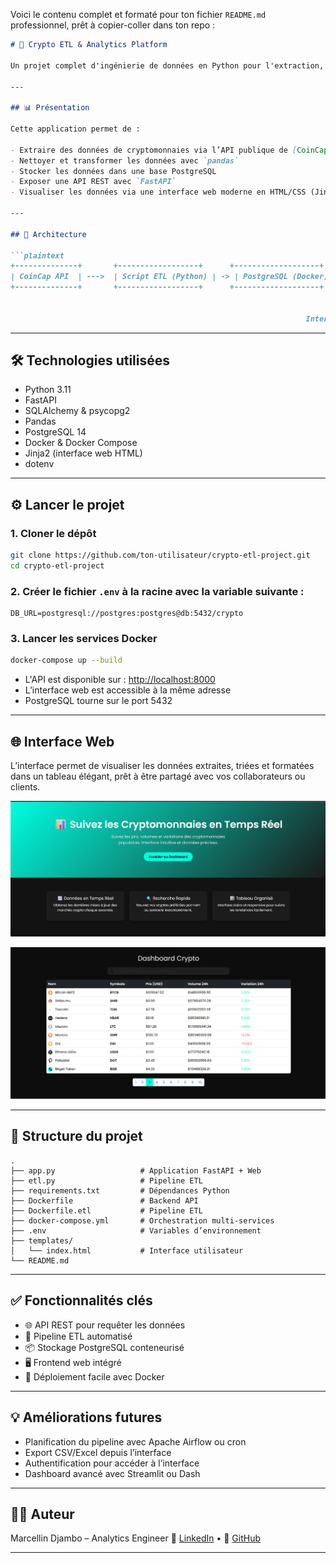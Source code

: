 Voici le contenu complet et formaté pour ton fichier `README.md` professionnel, prêt à copier-coller dans ton repo :

````markdown
# 🚀 Crypto ETL & Analytics Platform

Un projet complet d'ingénierie de données en Python pour l'extraction, la transformation et la visualisation de données de cryptomonnaies en temps réel.

---

## 📊 Présentation

Cette application permet de :

- Extraire des données de cryptomonnaies via l’API publique de [CoinCap](https://coincap.io/)
- Nettoyer et transformer les données avec `pandas`
- Stocker les données dans une base PostgreSQL
- Exposer une API REST avec `FastAPI`
- Visualiser les données via une interface web moderne en HTML/CSS (Jinja2)

---

## 🧱 Architecture

```plaintext
+--------------+       +------------------+      +-------------------+       +------------------+
| CoinCap API  | --->  | Script ETL (Python) | -> | PostgreSQL (Docker) | <-> | FastAPI REST API |
+--------------+       +------------------+      +-------------------+       +------------------+
                                                                          |
                                                                          v
                                                                  Interface Web (Jinja2)
````

---

## 🛠️ Technologies utilisées

* Python 3.11
* FastAPI
* SQLAlchemy & psycopg2
* Pandas
* PostgreSQL 14
* Docker & Docker Compose
* Jinja2 (interface web HTML)
* dotenv

---

## ⚙️ Lancer le projet

### 1. Cloner le dépôt

```bash
git clone https://github.com/ton-utilisateur/crypto-etl-project.git
cd crypto-etl-project
```

### 2. Créer le fichier `.env` à la racine avec la variable suivante :

```env
DB_URL=postgresql://postgres:postgres@db:5432/crypto
```

### 3. Lancer les services Docker

```bash
docker-compose up --build
```

* L'API est disponible sur : [http://localhost:8000](http://localhost:8000)
* L’interface web est accessible à la même adresse
* PostgreSQL tourne sur le port 5432

---

## 🌐 Interface Web

L’interface permet de visualiser les données extraites, triées et formatées dans un tableau élégant, prêt à être partagé avec vos collaborateurs ou clients.

![alt text](image.png)

![alt text](image-1.png)

---

## 📁 Structure du projet

```
.
├── app.py                   # Application FastAPI + Web
├── etl.py                   # Pipeline ETL
├── requirements.txt         # Dépendances Python
├── Dockerfile               # Backend API
├── Dockerfile.etl           # Pipeline ETL
├── docker-compose.yml       # Orchestration multi-services
├── .env                     # Variables d’environnement
├── templates/
│   └── index.html           # Interface utilisateur
└── README.md
```

---

## ✅ Fonctionnalités clés

* 🌐 API REST pour requêter les données
* 🔄 Pipeline ETL automatisé
* 📦 Stockage PostgreSQL conteneurisé
* 🖥️ Frontend web intégré
* 🐳 Déploiement facile avec Docker

---

## 💡 Améliorations futures

* Planification du pipeline avec Apache Airflow ou cron
* Export CSV/Excel depuis l’interface
* Authentification pour accéder à l’interface
* Dashboard avancé avec Streamlit ou Dash

---

## 👨‍💻 Auteur

Marcellin Djambo – Analytics Engineer
🔗 [LinkedIn](https://www.linkedin.com/in/marcellindjambo) • 📁 [GitHub](https://github.com/marcellin-d)

---
